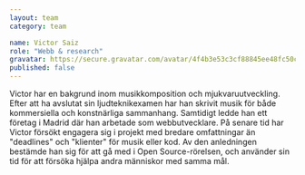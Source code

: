```yaml
---
layout: team
category: team

name: Victor Saiz
role: "Webb & research"
gravatar: https://secure.gravatar.com/avatar/4f4b3e53c3cf88845ee48fc50ccf3593
published: false
---
```


Victor har en bakgrund inom musikkomposition och mjukvaruutveckling. Efter att ha avslutat sin ljudteknikexamen har han skrivit musik för både kommersiella och konstnärliga sammanhang. Samtidigt ledde han ett företag i Madrid där han arbetade som webbutvecklare. På senare tid har Victor försökt engagera sig i projekt med bredare omfattningar än "deadlines" och "klienter" för musik eller kod. Av den anledningen bestämde han sig för att gå med i Open Source-rörelsen, och använder sin tid för att försöka hjälpa andra människor med samma mål.